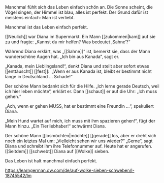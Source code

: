 Manchmal fühlt sich das Leben einfach schön an. Die Sonne scheint, die Vögel singen, der Himmel ist blau, alles ist perfekt. Der Grund dafür ist meistens einfach: Man ist verliebt.  
  
Manchmal ist das Leben einfach perfekt. 

[[Neulich]] war Diana im Supermarkt. Ein Mann [[zukommen|kam]] auf sie zu und fragte: „Kannst du mir helfen? Was bedeutet ‚Sahne‘?“ 

Während Diana erklärt, was „[[Sahne]]“ ist, bemerkt sie, dass der Mann wunderschöne Augen hat. „Ich bin aus Kanada“, sagt er. 

„Kanada, mein Lieblingsland!“, denkt Diana und stellt aber sofort etwas [[enttäuscht]] [[fest]]:  „Wenn er aus Kanada ist, bleibt er bestimmt nicht lange in Deutschland … Schade!“ 

Der schöne Mann bedankt sich für die Hilfe. „Ich lerne gerade Deutsch, weil ich hier leben möchte“, erklärt er. Dann [[schaut]] er auf die Uhr: „Ich muss gehen.“ 

„Ach, wenn er gehen MUSS, hat er bestimmt eine Freundin …“, spekuliert Diana. 

„Mein Hund wartet auf mich, ich muss mit ihm spazieren gehen!“, fügt der Mann hinzu. „Ein Tierliebhaber!“ schwärmt Diana. 

Der schöne Mann [[losmöchten|möchte]] [[gerade]] los, aber er dreht sich noch ein letztes Mal um: „Vielleicht sehen wir uns wieder?“ „Gerne“, sagt Diana und schreibt ihm ihre Telefonnummer auf. Heute hat er angerufen. [[Seitdem]] [[schwebt]] Diana auf [[Wolke]] sieben. 

Das Leben ist halt manchmal einfach perfekt.

https://learngerman.dw.com/de/auf-wolke-sieben-schweben/l-18745542/lm